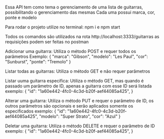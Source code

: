 Essa API tem como tema o gerenciamento de uma lista de guitarras, possibilitando o gerenciamento das mesmas
Cada uma possui marca, cor, ponte e modelo

Para rodar o projeto utilize no terminal: npm i e npm start

Todos os comandos são utilizados na rota http://localhost:3333/guitarras
as requisições podem ser feitas no postman

Adicionar uma guitarra:
Utiliza o método POST e requer todos os parâmetros
Exemplo:
{
        "marca": "Gibson",
        "modelo": "Les Paul",
        "cor": "Sunburst",
        "ponte": "Tremolo"
}

Listar todas as guitarras:
Utiliza o método GET e não requer parâmetros

Listar uuma guitarra específica:
Utiliza o método GET, mas quando é passado um parâmetro de ID, apenas a guitarra com esse ID será listada
exemplo:
{
        "id": "1a60e442-4fc0-4c3d-b20f-aef44085a425",
}

Alterar uma guitarra:
Utiliza o método PUT e requer o parâmetro de ID, os outros parâmetros são opcionais e serão aplicados somente os especificados
exemplo:
{
        "id": "1a60e442-4fc0-4c3d-b20f-aef44085a425",
        "modelo": "Super Strato",
        "cor": "Azul"
}

Deletar uma guitarra:
Utiliza o método DELETE e requer o parâmetro de ID
exemplo:
{
        "id": "1a60e442-4fc0-4c3d-b20f-aef44085a425",
}